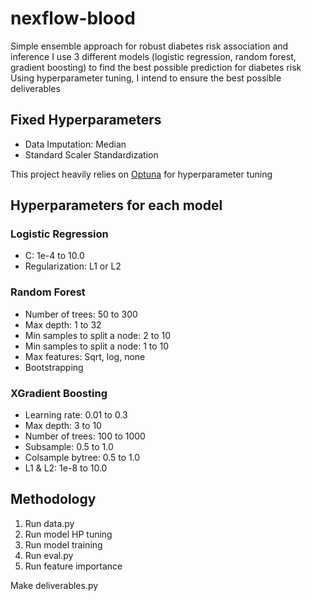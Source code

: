 # nexflow-blood
Simple ensemble approach for robust diabetes risk association and inference
I use 3 different models (logistic regression, random forest, gradient boosting) to find the best possible prediction for diabetes risk
Using hyperparameter tuning, I intend to ensure the best possible deliverables


## Fixed Hyperparameters

- Data Imputation: Median
- Standard Scaler Standardization

This project heavily relies on  [Optuna](https://github.com/optuna/optuna) for hyperparameter tuning


## Hyperparameters for each model

### Logistic Regression
- C: 1e-4 to 10.0
- Regularization: L1 or L2

### Random Forest
- Number of trees: 50 to 300
- Max depth: 1 to 32
- Min samples to split a node: 2 to 10
- Min samples to split a node: 1 to 10
- Max features: Sqrt, log, none
- Bootstrapping

### XGradient Boosting
- Learning rate: 0.01 to 0.3
- Max depth: 3 to 10
- Number of trees: 100 to 1000
- Subsample: 0.5 to 1.0
- Colsample bytree: 0.5 to 1.0
- L1 & L2: 1e-8 to 10.0 


## Methodology
1. Run data.py
2. Run model HP tuning
3. Run model training
4. Run eval.py
5. Run feature importance

Make deliverables.py